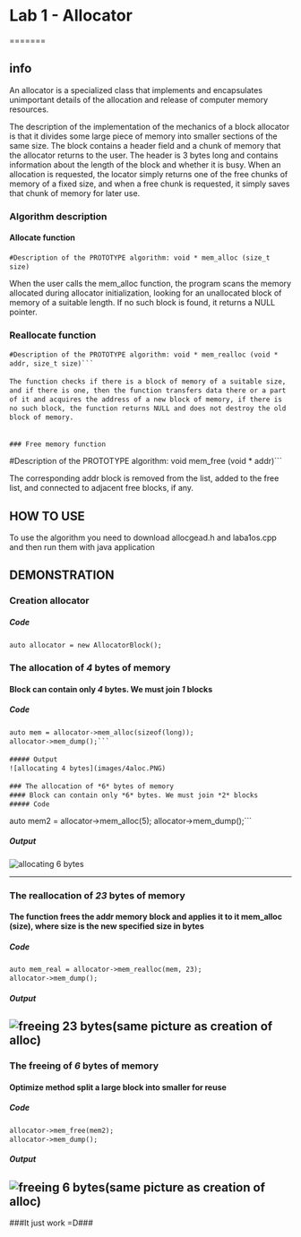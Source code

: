 
# Lab 1 - Allocator
=======


## info


An allocator is a specialized class that implements and encapsulates unimportant details of the allocation and release of computer memory resources.

The description of the implementation of the mechanics of a block allocator is that it divides some large piece of memory into smaller sections of the same size.
The block contains a header field and a chunk of memory that the allocator returns to the user. The header is 3 bytes long and contains information about the length of the block and whether it is busy.
When an allocation is requested, the locator simply returns one of the free chunks of memory of a fixed size, and when a free chunk is requested, it simply saves that chunk of memory for later use.

### Algorithm description

#### Allocate function
```
#Description of the PROTOTYPE algorithm: void * mem_alloc (size_t size)
```

When the user calls the mem_alloc function, the program scans the memory allocated during allocator initialization, looking for an unallocated block of memory of a suitable length. If no such block is found, it returns a NULL pointer.
### Reallocate function
```
#Description of the PROTOTYPE algorithm: void * mem_realloc (void * addr, size_t size)```

The function checks if there is a block of memory of a suitable size, and if there is one, then the function transfers data there or a part of it and acquires the address of a new block of memory, if there is no such block, the function returns NULL and does not destroy the old block of memory.


### Free memory function
```
#Description of the PROTOTYPE algorithm: void mem_free (void * addr)```

The corresponding addr block is removed from the list, added to the free list, and connected to adjacent free blocks, if any.

## HOW TO USE

To use the algorithm you need to download allocgead.h and laba1os.cpp and then run them with java application
## DEMONSTRATION

### Creation allocator

##### Code
```auto allocator = new AllocatorBlock();```


### The allocation of *4* bytes of memory
#### Block can contain only *4* bytes. We must join *1* blocks
##### Code
```
auto mem = allocator->mem_alloc(sizeof(long));
allocator->mem_dump();```

##### Output
![allocating 4 bytes](images/4aloc.PNG)

### The allocation of *6* bytes of memory
#### Block can contain only *6* bytes. We must join *2* blocks
##### Code
```
auto mem2 = allocator->mem_alloc(5);
allocator->mem_dump();```

##### Output
![allocating 6 bytes](images/6aloc.PNG)

---

### The reallocation of *23* bytes of memory
#### The function frees the addr memory block and applies it to it mem_alloc (size), where size is the new specified size in bytes
##### Code
```
auto mem_real = allocator->mem_realloc(mem, 23);
allocator->mem_dump();
```

##### Output
![freeing 23 bytes(same picture as creation of alloc)](images/realoc.PNG)
---
### The freeing of *6* bytes of memory
#### Optimize method split a large block into smaller for reuse
##### Code
```
allocator->mem_free(mem2);
allocator->mem_dump();
```

##### Output
![freeing 6 bytes(same picture as creation of alloc)](images/Memfree.PNG)
---

###It just work =D###
